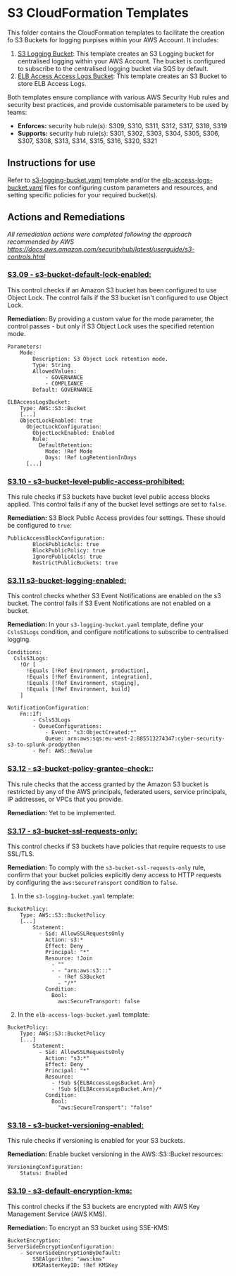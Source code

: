 # S3 CloudFormation Templates

This folder contains the CloudFormation templates  to facilitate the creation fo S3 Buckets for logging purpises within your AWS Account. It includes:

1. [S3 Logging Bucket](s3-logging-bucket.yaml): This template creates an S3 Logging bucket for centralised logging within your AWS Account. The bucket is configured to subscribe to the centralised logging bucket via SQS by default.
2. [ELB Access Access Logs Bucket](elb-access-logs-bucket.yaml): This template creates an S3 Bucket to store ELB Access Logs. 

Both templates ensure compliance with various AWS Security Hub rules and security best practices, and provide customisable parameters to be used by teams:

- **Enforces:** security hub rule(s): S309, S310, S311, S312, S317, S318, S319
- **Supports:** security hub rule(s): S301, S302, S303, S304, S305, S306, S307, S308, S313, S314, S315, S316, S320, S321

## Instructions for use

Refer to [s3-logging-bucket.yaml](s3-logging-bucket.yaml) template and/or the [elb-access-logs-bucket.yaml](elb-access-logs-bucket.yaml) files for configuring custom parameters and resources, and setting specific policies for your required bucket(s). 

## Actions and Remediations

_All remediation actions were completed following the approach recommended by AWS https://docs.aws.amazon.com/securityhub/latest/userguide/s3-controls.html_

### **[S3.09 - s3-bucket-default-lock-enabled:](https://docs.aws.amazon.com/config/latest/developerguide/s3-bucket-default-lock-enabled.html)** 

This control checks if an Amazon S3 bucket has been configured to use Object Lock. The control fails if the S3 bucket isn't configured to use Object Lock.

**Remediation:** By providing a custom value for the mode parameter, the control passes - but only if S3 Object Lock uses the specified retention mode.

```
Parameters: 
    Mode: 
        Description: S3 Object Lock retention mode.
        Type: String
        AllowedValues:
            - GOVERNANCE
            - COMPLIANCE
        Default: GOVERNANCE
```
```
ELBAccessLogsBucket:
    Type: AWS::S3::Bucket
    [...]
    ObjectLockEnabled: true
      ObjectLockConfiguration:
        ObjectLockEnabled: Enabled
        Rule:
          DefaultRetention:
            Mode: !Ref Mode
            Days: !Ref LogRetentionInDays
      [...]
```

### **[S3.10 - s3-bucket-level-public-access-prohibited:](https://docs.aws.amazon.com/config/latest/developerguide/s3-bucket-level-public-access-prohibited.html)** 

This rule checks if S3 buckets have bucket level public access blocks applied. This control fails if any of the bucket level settings are set to `false`.

**Remediation:** S3 Block Public Access provides four settings. These should be configured to `true`:
```
PublicAccessBlockConfiguration:
        BlockPublicAcls: true
        BlockPublicPolicy: true
        IgnorePublicAcls: true
        RestrictPublicBuckets: true
```

### **[S3.11 s3-bucket-logging-enabled:](https://docs.aws.amazon.com/config/latest/developerguide/s3-bucket-logging-enabled.html)** 

This control checks whether S3 Event Notifications are enabled on the s3 bucket. The control fails if S3 Event Notifications are not enabled on a bucket.

**Remediation:** In your `s3-logging-bucket.yaml` template, define your `CslsS3Logs` condition, and configure notifications to subscribe to centralised logging.

```
Conditions:
  CslsS3Logs:
    !Or [
      !Equals [!Ref Environment, production],
      !Equals [!Ref Environment, integration],
      !Equals [!Ref Environment, staging],
      !Equals [!Ref Environment, build]
    ]
```

```
NotificationConfiguration:
    Fn::If: 
        - CslsS3Logs
        - QueueConfigurations: 
            - Event: "s3:ObjectCreated:*"
            Queue: arn:aws:sqs:eu-west-2:885513274347:cyber-security-s3-to-splunk-prodpython
        - Ref: AWS::NoValue
```

### **[S3.12 - s3-bucket-policy-grantee-check:](https://docs.aws.amazon.com/config/latest/developerguide/s3-bucket-policy-grantee-check.html):** 

This rule checks that the access granted by the Amazon S3 bucket is restricted by any of the AWS principals, federated users, service principals, IP addresses, or VPCs that you provide.

**Remediation:** Yet to be implemented. 

### **[S3.17 - s3-bucket-ssl-requests-only:](https://docs.aws.amazon.com/config/latest/developerguide/s3-bucket-ssl-requests-only.html)** 

This control checks if S3 buckets have policies that require requests to use SSL/TLS.
    
**Remediation:** To comply with the `s3-bucket-ssl-requests-only` rule, confirm that your bucket policies explicitly deny access to HTTP requests by configuring the `aws:SecureTransport` condition to `false`.

1. In the `s3-logging-bucket.yaml` template:
```
BucketPolicy:
    Type: AWS::S3::BucketPolicy
    [...]
        Statement:
          - Sid: AllowSSLRequestsOnly
            Action: s3:*
            Effect: Deny
            Principal: "*"
            Resource: !Join
              - ""
              - - "arn:aws:s3:::"
                - !Ref S3Bucket
                - "/*"
            Condition:
              Bool:
                aws:SecureTransport: false
```

2. In the `elb-access-logs-bucket.yaml` template:

```
BucketPolicy:
    Type: AWS::S3::BucketPolicy
    [...]
        Statement:
          - Sid: AllowSSLRequestsOnly
            Action: "s3:*"
            Effect: Deny 
            Principal: "*"
            Resource:
              - !Sub ${ELBAccessLogsBucket.Arn}
              - !Sub ${ELBAccessLogsBucket.Arn}/*
            Condition: 
              Bool:
                "aws:SecureTransport": "false"
```

### **[S3.18 - s3-bucket-versioning-enabled:](https://docs.aws.amazon.com/config/latest/developerguide/s3-bucket-versioning-enabled.html)** 

This rule checks if versioning is enabled for your S3 buckets. 

**Remediation:** Enable bucket versioning in the AWS::S3::Bucket resources: 

```
VersioningConfiguration:
    Status: Enabled
```

### **[S3.19 - s3-default-encryption-kms:](https://docs.aws.amazon.com/config/latest/developerguide/s3-default-encryption-kms.html)** 

This control checks if the S3 buckets are encrypted with AWS Key Management Service (AWS KMS).

**Remediation:** To encrypt an S3 bucket using SSE-KMS:

```
BucketEncryption:
ServerSideEncryptionConfiguration:
    - ServerSideEncryptionByDefault:
        SSEAlgorithm: "aws:kms"
        KMSMasterKeyID: !Ref KMSKey
```